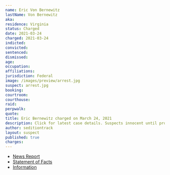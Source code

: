 ```yaml
---
name: Eric Von Bernewitz
lastName: Von Bernewitz
aka:
residence: Virginia
status: Charged
date: 2021-03-24
charged: 2021-03-24
indicted:
convicted: 
sentenced: 
dismissed: 
age:
occupation:
affiliations:
jurisdiction: Federal
image: /images/preview/arrest.jpg
suspect: arrest.jpg
booking:
courtroom:
courthouse:
raid:
perpwalk:
quote:
title: Eric Bernewitz charged on March 24, 2021
description: Click for latest case details. Suspects innocent until proven guilty.
author: seditiontrack
layout: suspect
published: true
charges:
---
```

- [News Report](https://www.wavy.com/news/virginia/2-virginia-beach-brothers-charged-with-entering-us-capitol-during-january-6-riot/)
- [Statement of Facts](https://www.wavy.com/wp-content/uploads/sites/3/2021/03/189111128511.pdf)
- [Information](https://www.justice.gov/usao-dc/case-multi-defendant/file/1393391/download)
